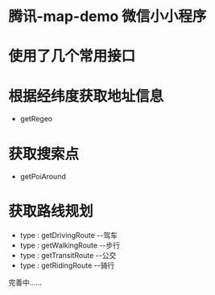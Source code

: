 # 腾讯-map-demo  微信小小程序
# 使用了几个常用接口

# 根据经纬度获取地址信息
* getRegeo

# 获取搜索点
* getPoiAround

# 获取路线规划
* type : getDrivingRoute --驾车
* type : getWalkingRoute --步行
* type : getTransitRoute --公交
* type : getRidingRoute --骑行

完善中......
